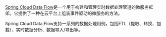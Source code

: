 [Spring Cloud Data Flow](https://spring.io/guides/gs/spring-cloud-dataflow)是一个用于构建和管理实时数据处理管道的微服务框架。它提供了一种在云平台上组装事件驱动的微服务的方法。

Spring Cloud Data Flow支持一系列的数据处理用例，包括ETL（提取、转换、加载）、实时数据分析、数据导入/导出等。


